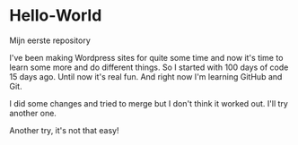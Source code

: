 # Hello-World
Mijn eerste repository

I've been making Wordpress sites for quite some time and now it's time to learn some more and do different things. So I started with 100 days of code 15 days ago. Until now it's real fun. 
And right now I'm learning GitHub and Git.

I did some changes and tried to merge but I don't think it worked out. I'll try another one.

Another try, it's not that easy!
